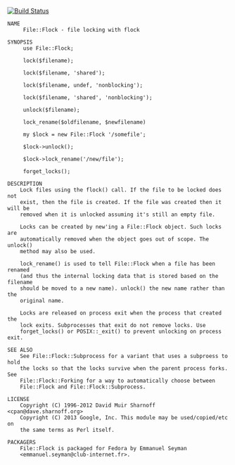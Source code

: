 [![Build Status](https://travis-ci.org/dnozay/File-Flock.png)](https://travis-ci.org/dnozay/File-Flock)


    NAME
         File::Flock - file locking with flock

    SYNOPSIS
         use File::Flock;

         lock($filename);

         lock($filename, 'shared');

         lock($filename, undef, 'nonblocking');

         lock($filename, 'shared', 'nonblocking');

         unlock($filename);

         lock_rename($oldfilename, $newfilename)

         my $lock = new File::Flock '/somefile';

         $lock->unlock();

         $lock->lock_rename('/new/file');

         forget_locks();

    DESCRIPTION
        Lock files using the flock() call. If the file to be locked does not
        exist, then the file is created. If the file was created then it will be
        removed when it is unlocked assuming it's still an empty file.

        Locks can be created by new'ing a File::Flock object. Such locks are
        automatically removed when the object goes out of scope. The unlock()
        method may also be used.

        lock_rename() is used to tell File::Flock when a file has been renamed
        (and thus the internal locking data that is stored based on the filename
        should be moved to a new name). unlock() the new name rather than the
        original name.

        Locks are released on process exit when the process that created the
        lock exits. Subprocesses that exit do not remove locks. Use
        forget_locks() or POSIX::_exit() to prevent unlocking on process exit.

    SEE ALSO
        See File::Flock::Subprocess for a variant that uses a subproess to hold
        the locks so that the locks survive when the parent process forks. See
        File::Flock::Forking for a way to automatically choose between
        File::Flock and File::Flock::Subprocess.

    LICENSE
        Copyright (C) 1996-2012 David Muir Sharnoff <cpan@dave.sharnoff.org>
        Copyright (C) 2013 Google, Inc. This module may be used/copied/etc on
        the same terms as Perl itself.

    PACKAGERS
        File::Flock is packaged for Fedora by Emmanuel Seyman
        <emmanuel.seyman@club-internet.fr>.

